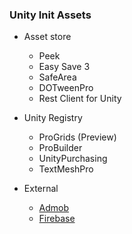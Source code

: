 
### Unity Init Assets
- Asset store
  - Peek
  - Easy Save 3
  - SafeArea
  - DOTweenPro
  - Rest Client for Unity

- Unity Registry
  - ProGrids (Preview)
  - ProBuilder
  - UnityPurchasing
  - TextMeshPro
- External
  - [Admob](https://github.com/googleads/googleads-mobile-plugins/releases/latest)
  - [Firebase](https://firebase.google.com/docs/unity/setup#add-sdks-upm)

  
